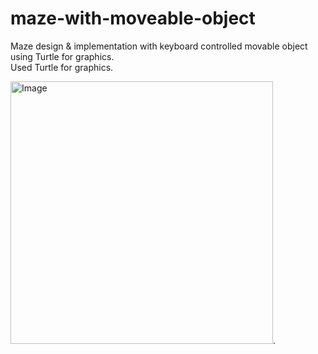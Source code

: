 # maze-with-moveable-object
Maze design &amp; implementation with keyboard controlled movable object using Turtle for graphics. <br>
Used Turtle for graphics.

<img src="https://user-images.githubusercontent.com/56422185/84889003-c7731a80-b0b5-11ea-81ef-067c0c89ec6d.jpg" alt="Image" height="420" width="420">.
